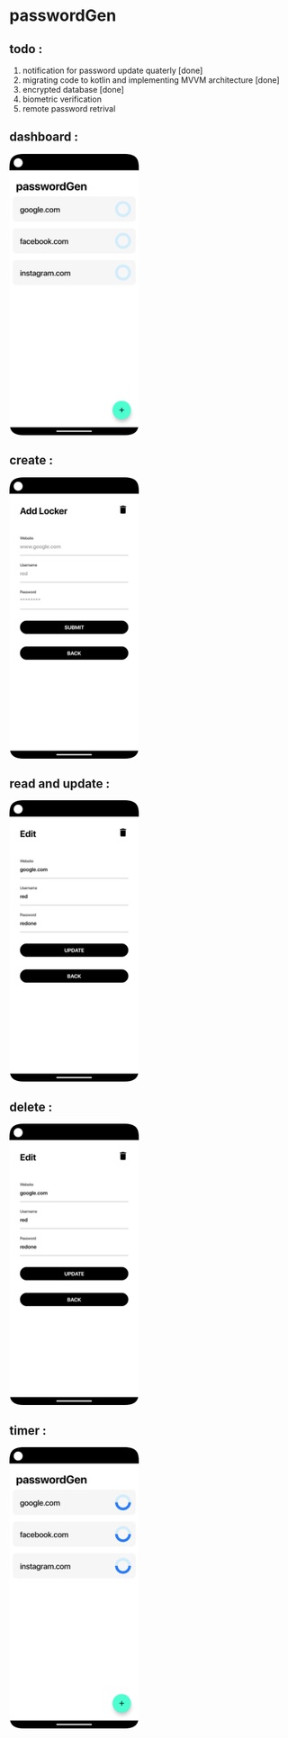 # passwordGen
## todo :
1. notification for password update quaterly [done]
2. migrating code to kotlin and implementing MVVM architecture [done]
3. encrypted database [done]
4. biometric verification
5. remote password retrival

## dashboard :
<img src="screenshots/dashboard.png" width="auto" height="500"/>

## create :
<img src="screenshots/create.png" width="auto" height="500"/>

## read and update :
<img src="screenshots/edit_&_read.png" width="auto" height="500"/>

## delete :
<img src="screenshots/edit_&_read.png" width="auto" height="500"/>

## timer :
<img src="screenshots/update_timer.png" width="auto" height="500"/>
